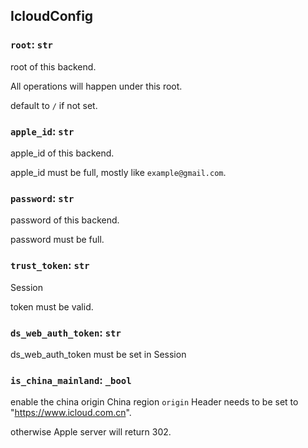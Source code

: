 ## IcloudConfig

### `root`: `str`

root of this backend.

All operations will happen under this root.

default to `/` if not set.

### `apple_id`: `str`

apple_id of this backend.

apple_id must be full, mostly like `example@gmail.com`.

### `password`: `str`

password of this backend.

password must be full.

### `trust_token`: `str`

Session

token must be valid.

### `ds_web_auth_token`: `str`

ds_web_auth_token must be set in Session

### `is_china_mainland`: `_bool`

enable the china origin
China region `origin` Header needs to be set to "https://www.icloud.com.cn".

otherwise Apple server will return 302.

